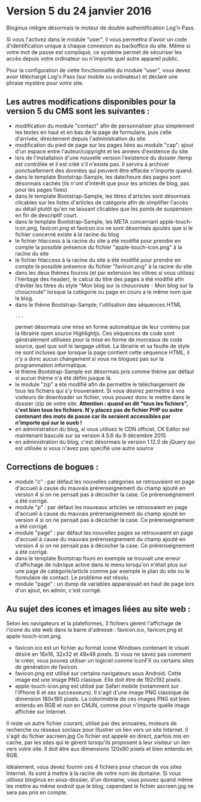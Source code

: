 # Version 5 du 24 janvier 2016

Bloginus intègre désormais le moteur de double authentification Log'n Pass.

Si vous l'activez dans le module "user", il vous permettra d'avoir un code d'identification unique à chaque connexion au backoffice du site. Même si votre mot de passe est compliqué, ce système permet de sécuriser les accès depuis votre ordinateur ou n'importe quel autre appareil public.

Pour la configuration de cette fonctionnalité du module "user", vous devez avoir téléchargé Log'n Pass (sur mobile ou ordinateur) et déclaré une phrase mystère pour votre site.

## Les autres modifications disponibles pour la version 5 du CMS sont les suivantes :

* modification du module "contact" afin de personnaliser plus simplement les textes en haut et en bas de la page de formulaire, puis celle d'arrivée, directement depuis l'administration du site
* modification du pied de page sur les pages liées au module "cap": ajout d'un espace entre l'auteur/copyright et les années d'existence du site.
* lors de l'installation d'une nouvelle version l'existence du dossier /temp est contrôlée et il est créé s'il n'existe pas. Il servira à archiver ponctuellement des données qui peuvent être effacée n'importe quand.
* dans le template Bootstrap-Sample, les date/heure des pages sont désormais cachés (ils n'ont d'intérêt que pour les articles de blog, pas pour les pages fixes)
* dans le template Bootstrap-Sample, les titres d'articles sont désormais clicables sur les listes d'articles de catégorie afin de simplifier l'accès au détail plutôt qu'en ne laissant clicables que les points de suspension en fin de descriptif court.
* dans le template Bootstrap-Sample, les META concernant apple-touch-icon.png, favicon.png et favicon.ico ne sont désormais ajoutés que si le fichier concerné existe à la racine du blog
* le fichier htaccess à la racine du site a été modifié pour prendre en compte la possible présence du fichier "apple-touch-icon.png" à la racine du site
* le fichier htaccess à la racine du site a été modifié pour prendre en compte la possible présence du fichier "favicon.png" à la racine du site
* dans les deux thèmes fournis (et par extension les vôtres si vous utilisez l'héritage des header), le calcul du titre des pages a été modifié afin d'éviter les titres du style "Mon blog sur la choucroute - Mon blog sur la choucroute" lorsque la catégorie ou page en cours a le même nom que le blog.
* dans le thème Bootstrap-Sample, l'utilisation des séquences HTML <pre><code>...</code></pre> permet désormais une mise en forme automatique de leur contenu par la librairie open source Highlightjs. Ces séquences de code sont généralement utilisées pour la mise en forme de morceaux de code source, quel que soit le langage utilisé. La librairie et sa feuille de style ne sont incluses que lorsque la page contient cette séquence HTML, il n'y a donc aucun changement si vous ne bloguez pas sur la programmation informatique.
* le thème Bootstrap-Sample est désormais pris comme thème par défaut si aucun thème n'a été défini jusque là.
* le module "zip" a été modifié afin de permettre le téléchargement de tous les fichiers qui s'y trouveraient. Si vous désirez permettre à vos visiteurs de downloader un fichier, vous pouvez donc le mettre dans le dossier /zip de votre site.
**Attention : quand on dit "tous les fichiers", c'est bien tous les fichiers. N'y placez pas de fichier PHP ou autre contenant des mots de passe car ils seraient accessibles par n'importe qui sur le oueb !**
* en administration du blog, si vous utilisez le CDN officiel, CK Editor est maintenant basculé sur sa version 4.5.6 du 9 décembre 2015
* en administration du blog, c'est désormais la version 1.12.0 de jQuery qui est utilisée si vous n'avez pas spécifié une autre source

## Corrections de bogues :

* module "c" : par défaut les nouvelles catégories se retrouvaient en page d'accueil à cause du mauvais prérenseignement du champ ajouté en version 4 si on ne pensait pas à décocher la case. Ce prérenseignement a été corrigé.
* module "p" : par défaut les nouveaux articles se retrouvaient en page d'accueil à cause du mauvais prérenseignement du champ ajouté en version 4 si on ne pensait pas à décocher la case. Ce prérenseignement a été corrigé.
* module "page" : par défaut les nouvelles pages se retrouvaient en page d'accueil à cause du mauvais prérenseignement du champ ajouté en version 4 si on ne pensait pas à décocher la case. Ce prérenseignement a été corrigé.
* dans le template Bootstrap founi en exemple se trouvait une erreur d'affichage de rubrique active dans le menu lorsqu'on n'était plus sur une page de catégorie/article comme par exemple le plan du site ou le formulaire de contact. Le problème est résolu.
* module "page" : un dump de variables apparaissait en haut de page lors d'un ajout, en admin, c'est corrigé.

## Au sujet des icones et images liées au site web :

Selon les navigateurs et la plateformes, 3 fichiers gèrent l'affichage de l'icone du site web dans la barre d'adresse : favicon.ico, favicon.png et apple-touch-icon.png.
* favicon.ico est un fichier au format icone Windows contenant le visuel désiré en 16x16, 32x32 et 48x48 pixels. Si vous ne savez pas comment le créer, vous pouvez utiliser un logiciel comme IconFX ou certains sites de génération de favicon.
* favicon.png est utilisé sur certains navigateurs sous Android. Cette image est une image PNG clasique. Elle doit être de 192x192 pixels.
* apple-touch-icon.png est utilisé par Safari mobile (notamment sur l'iPhone 6 et ses successeurs). Il s'agit d'une image PNG classique de dimension 180x180 pixels.
La colorimétrie de ces images PNG est bien entendu en RGB et non en CMJN, comme pour n'importe quelle image affichée sur Internet.

Il reste un autre fichier courant, utilisé par des annuaires, moteurs de recherche ou réseaux sociaux pour illustrer un lien vers un site Internet. Il s'agit du fichier ascreen.jpg
Ce fichier est appelé en direct, parfois mis en cache, par les sites qui le gèrent lorsqu'ils proposent à leur visiteur un lien vers votre site. Il doit être aux dimensions 120x90 pixels et bien entendu en RGB.

Idéalement, vous devez fournir ces 4 fichiers pour chacun de vos sites Internet. Ils sont à mettre à la racine de votre nom de domaine. Si vous utilisez bloginus en sous-dossier, d'un domaine, vous pouvez quand même les mettre au même endroit que le blog, cependant le fichier ascreen.jpg ne sera pas pris en compte.